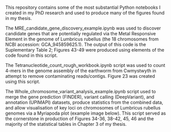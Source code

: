 This repository contains some of the most substantial Python notebooks I created in my PhD research and used to produce many of the figures found in my thesis. 

The MRE_candidate_gene_discovery_example.ipynb was used to discover candidate genes that are potentially regulated via the Metal Responsive Element in the genome of Lumbricus rubellus (the 18 chromosomes from NCBI accession: GCA_945859625.1). The output of this code is the Suplementary Table 2; Figures 43-49 were produced using elements of the code found in this script.

The Tetranucleotide_count_rough_workbook.ipynb script was used to count 4-mers in the genome assembly of the earthworm from Cwmystwyth in attempt to remove contaminating reads/contigs. Figure 23 was created using this script.

The Whole_chromosome_variant_analysis_example.ipynb script used to merge the gene prediction (FINDER), variant calling (DeepVariant), and annotation (UPIMAPI) datasets, produce statistics from the combined data, and allow visualisation of key loci on chromosomes of Lumbricus rubellus genomes via a Myriapoda plot (example image below). This script served as the cornerstone in production of Figures 34-36, 38-42, 45, 46 and the majority of the statistical tables in Chapter 3 of my thesis.
